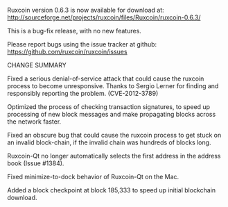 Ruxcoin version 0.6.3 is now available for download at:
  http://sourceforge.net/projects/ruxcoin/files/Ruxcoin/ruxcoin-0.6.3/

This is a bug-fix release, with no new features.

Please report bugs using the issue tracker at github:
  https://github.com/ruxcoin/ruxcoin/issues

CHANGE SUMMARY

Fixed a serious denial-of-service attack that could cause the
ruxcoin process to become unresponsive. Thanks to Sergio Lerner
for finding and responsibly reporting the problem. (CVE-2012-3789)

Optimized the process of checking transaction signatures, to
speed up processing of new block messages and make propagating
blocks across the network faster.

Fixed an obscure bug that could cause the ruxcoin process to get
stuck on an invalid block-chain, if the invalid chain was
hundreds of blocks long.

Ruxcoin-Qt no longer automatically selects the first address
in the address book (Issue #1384).

Fixed minimize-to-dock behavior of Ruxcoin-Qt on the Mac.

Added a block checkpoint at block 185,333 to speed up initial
blockchain download.

